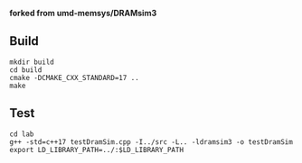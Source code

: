 
**forked from umd-memsys/DRAMsim3**

## Build
```
mkdir build
cd build
cmake -DCMAKE_CXX_STANDARD=17 ..
make
```

## Test
```
cd lab
g++ -std=c++17 testDramSim.cpp -I../src -L.. -ldramsim3 -o testDramSim
export LD_LIBRARY_PATH=../:$LD_LIBRARY_PATH
```